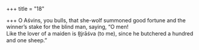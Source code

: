 +++
title = "18"

+++
O Aśvins, you bulls, that she-wolf summoned good fortune and the  winner’s stake for the blind man, saying, “O men!  
Like the lover of a maiden is R̥jrāśva (to me), since he butchered a  hundred and one sheep.”  